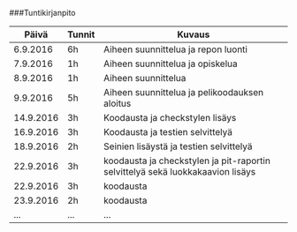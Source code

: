 ###Tuntikirjanpito

Päivä | Tunnit | Kuvaus
---------- | ----- | ------
6.9.2016 | 6h | Aiheen suunnittelua ja repon luonti
7.9.2016 | 1h | Aiheen suunnittelua ja opiskelua
8.9.2016 | 1h | Aiheen suunnittelua
9.9.2016 | 5h | Aiheen suunnittelua ja pelikoodauksen aloitus
14.9.2016 | 3h | Koodausta ja checkstylen lisäys
16.9.2016 | 3h | Koodausta ja testien selvittelyä
18.9.2016 | 2h | Seinien lisäystä ja testien selvittelyä
22.9.2016 | 3h | koodausta ja checkstylen ja pit-raportin selvittelyä sekä luokkakaavion lisäys
22.9.2016 | 3h | koodausta
23.9.2016 | 2h | koodausta
... | ... | ...